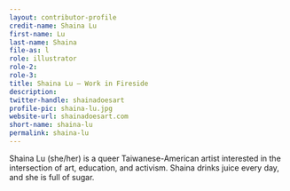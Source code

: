 ```yaml
---
layout: contributor-profile
credit-name: Shaina Lu
first-name: Lu
last-name: Shaina
file-as: l
role: illustrator
role-2:
role-3:
title: Shaina Lu — Work in Fireside
description:
twitter-handle: shainadoesart
profile-pic: shaina-lu.jpg
website-url: shainadoesart.com
short-name: shaina-lu
permalink: shaina-lu
---
```

Shaina Lu (she/her) is a queer Taiwanese-American artist interested in the intersection of art, education, and activism. Shaina drinks juice every day, and she is full of sugar.
